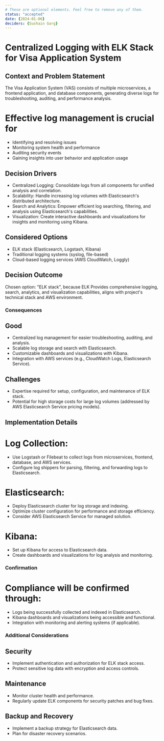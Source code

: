 ```yaml
---
# These are optional elements. Feel free to remove any of them.
status: "accepted"
date: {2024-01-06}
deciders: {Sushain Garg}
---
```

# Centralized Logging with ELK Stack for Visa Application System

## Context and Problem Statement

The Visa Application System (VAS) consists of multiple microservices, a frontend application, and database components, generating diverse logs for troubleshooting, auditing, and performance analysis.

# Effective log management is crucial for

* Identifying and resolving issues
* Monitoring system health and performance
* Auditing security events
* Gaining insights into user behavior and application usage


## Decision Drivers

* Centralized Logging: Consolidate logs from all components for unified analysis and correlation.
* Scalability: Handle increasing log volumes with Elasticsearch's distributed architecture.
* Search and Analytics: Empower efficient log searching, filtering, and analysis using Elasticsearch's capabilities.
* Visualization: Create interactive dashboards and visualizations for insights and monitoring using Kibana.

## Considered Options

* ELK stack (Elasticsearch, Logstash, Kibana)
* Traditional logging systems (syslog, file-based)
* Cloud-based logging services (AWS CloudWatch, Loggly)

## Decision Outcome

Chosen option: "ELK stack", because
ELK Provides comprehensive logging, search, analytics, and visualization capabilities, aligns with project's technical stack and AWS environment.


### Consequences

## Good 

* Centralized log management for easier troubleshooting, auditing, and analysis.
* Scalable log storage and search with Elasticsearch.
* Customizable dashboards and visualizations with Kibana.
* Integration with AWS services (e.g., CloudWatch Logs, Elasticsearch Service).

## Challenges

* Expertise required for setup, configuration, and maintenance of ELK stack.
* Potential for high storage costs for large log volumes (addressed by AWS Elasticsearch Service pricing models).

## Implementation Details

# Log Collection:

* Use Logstash or Filebeat to collect logs from microservices, frontend, database, and AWS services.
* Configure log shippers for parsing, filtering, and forwarding logs to Elasticsearch.

# Elasticsearch:

* Deploy Elasticsearch cluster for log storage and indexing.
* Optimize cluster configuration for performance and storage efficiency.
* Consider AWS Elasticsearch Service for managed solution.

# Kibana:

* Set up Kibana for access to Elasticsearch data.
* Create dashboards and visualizations for log analysis and monitoring.

### Confirmation

# Compliance will be confirmed through:

* Logs being successfully collected and indexed in Elasticsearch.
* Kibana dashboards and visualizations being accessible and functional.
* Integration with monitoring and alerting systems (if applicable).

### Additional Considerations

## Security

* Implement authentication and authorization for ELK stack access.
* Protect sensitive log data with encryption and access controls.

## Maintenance

* Monitor cluster health and performance.
* Regularly update ELK components for security patches and bug fixes.

## Backup and Recovery

* Implement a backup strategy for Elasticsearch data.
* Plan for disaster recovery scenarios.